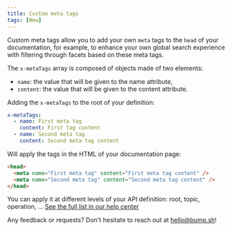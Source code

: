 ```yaml
---
title: Custom meta tags 
tags: [New]
---
```

Custom meta tags allow you to add your own `meta` tags to the `head` of your documentation, for example, to enhance your own global search experience with filtering through facets based on these meta tags. 

The `x-metaTags` array is composed of objects made of two elements:
- `name`: the value that will be given to the name attribute,
- `content`: the value that will be given to the content attribute.

Adding the `x-metaTags` to the root of your definition:
```yaml
x-metaTags:
  - name: First meta tag
    content: First tag content
  - name: Second meta tag
    content: Second meta tag content
```

Will apply the tags in the HTML of your documentation page:
```html
<head>
  <meta name="First meta tag" content="First meta tag content" />
  <meta name="Second meta tag" content="Second meta tag content" />
</head>
````

You can apply it at different levels of your API definition: root, topic, operation, ... [See the full list in our help center](/help/specification-support/meta-tags/)

Any feedback or requests? Don't hesitate to reach out at [hello@bump.sh](mailto:hello@bump.sh)!